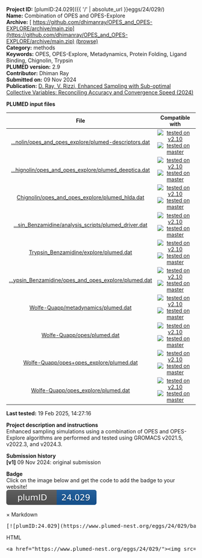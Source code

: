 **Project ID:** [plumID:24.029]({{ '/' | absolute_url }}eggs/24/029/)  
**Name:**  Combination of OPES and OPES-Explore  
**Archive:** [ https://github.com/dhimanray/OPES_and_OPES-EXPLORE/archive/main.zip](https://github.com/dhimanray/OPES_and_OPES-EXPLORE/archive/main.zip) [(browse)](https://github.com/dhimanray/OPES_and_OPES-EXPLORE/tree/main)  
**Category:**  methods  
**Keywords:**  OPES, OPES-Explore, Metadynamics, Protein Folding, Ligand Binding, Chignolin, Trypsin  
**PLUMED version:**  2.9  
**Contributor:**  Dhiman Ray  
**Submitted on:** 09 Nov 2024  
**Publication:** [D. Ray, V. Rizzi, Enhanced Sampling with Sub-optimal Collective Variables: Reconciling Accuracy and Convergence Speed (2024)](http://dx.doi.org/10.26434/chemrxiv-2024-mfpcn)  
  
**PLUMED input files**  
  
| File     | Compatible with |  
|:--------:|:--------:|  
| [...nolin/opes_and_opes_explore/plumed-descriptors.dat](./data/Chignolin/opes_and_opes_explore/plumed-descriptors.dat.md) |  [![tested on v2.10](https://img.shields.io/badge/v2.10-passing-green.svg)](data/Chignolin/opes_and_opes_explore/plumed-descriptors.dat.plumed.stderr) [![tested on master](https://img.shields.io/badge/master-passing-green.svg)](data/Chignolin/opes_and_opes_explore/plumed-descriptors.dat.plumed_master.stderr) |  
| [...hignolin/opes_and_opes_explore/plumed_deeptica.dat](./data/Chignolin/opes_and_opes_explore/plumed_deeptica.dat.md) |  [![tested on v2.10](https://img.shields.io/badge/v2.10-passing-green.svg)](data/Chignolin/opes_and_opes_explore/plumed_deeptica.dat.plumed.stderr) [![tested on master](https://img.shields.io/badge/master-passing-green.svg)](data/Chignolin/opes_and_opes_explore/plumed_deeptica.dat.plumed_master.stderr) |  
| [Chignolin/opes_and_opes_explore/plumed_hlda.dat](./data/Chignolin/opes_and_opes_explore/plumed_hlda.dat.md) |  [![tested on v2.10](https://img.shields.io/badge/v2.10-passing-green.svg)](data/Chignolin/opes_and_opes_explore/plumed_hlda.dat.plumed.stderr) [![tested on master](https://img.shields.io/badge/master-passing-green.svg)](data/Chignolin/opes_and_opes_explore/plumed_hlda.dat.plumed_master.stderr) |  
| [...sin_Benzamidine/analysis_scripts/plumed_driver.dat](./data/Trypsin_Benzamidine/analysis_scripts/plumed_driver.dat.md) |  [![tested on v2.10](https://img.shields.io/badge/v2.10-passing-green.svg)](data/Trypsin_Benzamidine/analysis_scripts/plumed_driver.dat.plumed.stderr) [![tested on master](https://img.shields.io/badge/master-passing-green.svg)](data/Trypsin_Benzamidine/analysis_scripts/plumed_driver.dat.plumed_master.stderr) |  
| [Trypsin_Benzamidine/explore/plumed.dat](./data/Trypsin_Benzamidine/explore/plumed.dat.md) |  [![tested on v2.10](https://img.shields.io/badge/v2.10-passing-green.svg)](data/Trypsin_Benzamidine/explore/plumed.dat.plumed.stderr) [![tested on master](https://img.shields.io/badge/master-passing-green.svg)](data/Trypsin_Benzamidine/explore/plumed.dat.plumed_master.stderr) |  
| [...ypsin_Benzamidine/opes_and_opes_explore/plumed.dat](./data/Trypsin_Benzamidine/opes_and_opes_explore/plumed.dat.md) |  [![tested on v2.10](https://img.shields.io/badge/v2.10-passing-green.svg)](data/Trypsin_Benzamidine/opes_and_opes_explore/plumed.dat.plumed.stderr) [![tested on master](https://img.shields.io/badge/master-passing-green.svg)](data/Trypsin_Benzamidine/opes_and_opes_explore/plumed.dat.plumed_master.stderr) |  
| [Wolfe-Quapp/metadynamics/plumed.dat](./data/Wolfe-Quapp/metadynamics/plumed.dat.md) |  [![tested on v2.10](https://img.shields.io/badge/v2.10-passing-green.svg)](data/Wolfe-Quapp/metadynamics/plumed.dat.plumed.stderr) [![tested on master](https://img.shields.io/badge/master-passing-green.svg)](data/Wolfe-Quapp/metadynamics/plumed.dat.plumed_master.stderr) |  
| [Wolfe-Quapp/opes/plumed.dat](./data/Wolfe-Quapp/opes/plumed.dat.md) |  [![tested on v2.10](https://img.shields.io/badge/v2.10-passing-green.svg)](data/Wolfe-Quapp/opes/plumed.dat.plumed.stderr) [![tested on master](https://img.shields.io/badge/master-passing-green.svg)](data/Wolfe-Quapp/opes/plumed.dat.plumed_master.stderr) |  
| [Wolfe-Quapp/opes+opes_explore/plumed.dat](./data/Wolfe-Quapp/opes+opes_explore/plumed.dat.md) |  [![tested on v2.10](https://img.shields.io/badge/v2.10-passing-green.svg)](data/Wolfe-Quapp/opes+opes_explore/plumed.dat.plumed.stderr) [![tested on master](https://img.shields.io/badge/master-passing-green.svg)](data/Wolfe-Quapp/opes+opes_explore/plumed.dat.plumed_master.stderr) |  
| [Wolfe-Quapp/opes_explore/plumed.dat](./data/Wolfe-Quapp/opes_explore/plumed.dat.md) |  [![tested on v2.10](https://img.shields.io/badge/v2.10-passing-green.svg)](data/Wolfe-Quapp/opes_explore/plumed.dat.plumed.stderr) [![tested on master](https://img.shields.io/badge/master-passing-green.svg)](data/Wolfe-Quapp/opes_explore/plumed.dat.plumed_master.stderr) |  
  
**Last tested:**  19 Feb 2025, 14:27:16
  
**Project description and instructions**  
Enhanced sampling simulations using a combination of OPES and OPES-Explore algorithms are performed and tested using GROMACS v2021.5, v2022.3, and v2024.3.

  
**Submission history**  
**[v1]** 09 Nov 2024: original submission  
  
**Badge**  
Click on the image below and get the code to add the badge to your website!  
<img src="./badge.svg" alt="plumeDnest:24.029" id="myBtn" class="badge">
<div id="myModal" class="modal">
  <div class="modal-content">
    <span class="close">&times;</span>
    Markdown<pre>[![plumID:24.029](https://www.plumed-nest.org/eggs/24/029/badge.svg)](https://www.plumed-nest.org/eggs/24/029/)</pre>
    HTML<pre>&lt;a href="https://www.plumed-nest.org/eggs/24/029/"&gt;&lt;img src="https://www.plumed-nest.org/eggs/24/029/badge.svg" alt="plumID:24.029"&gt;&lt;/a&gt;</pre>
  </div>
</div>
